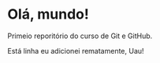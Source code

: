 # Olá, mundo!
 Primeio reporitório do curso de Git e GitHub.

Está linha eu adicionei rematamente, Uau!
